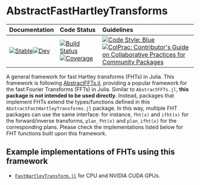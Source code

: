 # AbstractFastHartleyTransforms
| Documentation | Code Status | Guidelines |
| :------- | :------ | :------ |
| [![Stable](https://img.shields.io/badge/docs-stable-blue.svg)](https://EHTJulia.github.io/AbstractFastHartleyTransforms.jl/stable/)[![Dev](https://img.shields.io/badge/docs-dev-blue.svg)](https://EHTJulia.github.io/AbstractFastHartleyTransforms.jl/dev/) | [![Build Status](https://github.com/EHTJulia/AbstractFastHartleyTransforms.jl/actions/workflows/CI.yml/badge.svg?branch=main)](https://github.com/EHTJulia/AbstractFastHartleyTransforms.jl/actions/workflows/CI.yml?query=branch%3Amain)[![Coverage](https://codecov.io/gh/EHTJulia/AbstractFastHartleyTransforms.jl/branch/main/graph/badge.svg)](https://codecov.io/gh/EHTJulia/AbstractFastHartleyTransforms.jl) | [![Code Style: Blue](https://img.shields.io/badge/code%20style-blue-4495d1.svg)](https://github.com/invenia/BlueStyle)[![ColPrac: Contributor's Guide on Collaborative Practices for Community Packages](https://img.shields.io/badge/ColPrac-Contributor's%20Guide-blueviolet)](https://github.com/SciML/ColPrac) |


A general framework for fast Hartley transforms (FHTs) in Julia. This framework is following [AbstractFFTs.jl](https://github.com/JuliaMath/AbstractFFTs.jl), providing a popular framework for the fast Fourier Transforms (FFTs) in Julia. Similar to `AbstractFFTs.jl`, **this package is not intended to be used directly**. Instead, packages that implement FHTs extend the types/functions defined in this `AbstractFastHartleyTransforms.jl` package. In this way, multiple FHT packages can use the same interface: for instance, `fht(x)` and `ifht(x)` for the forward/inverse transforms, `plan_fht(x)` and `plan_ifht(x)` for the corresponding plans. Please check the implementations listed below for FHT functions built upon this framework.



## Example implementations of FHTs using this framework
- [`FastHartleyTransform.jl`](https://github.com/EHTJulia/FastHartleyTransform.jl) for CPU and NVIDIA CUDA GPUs.